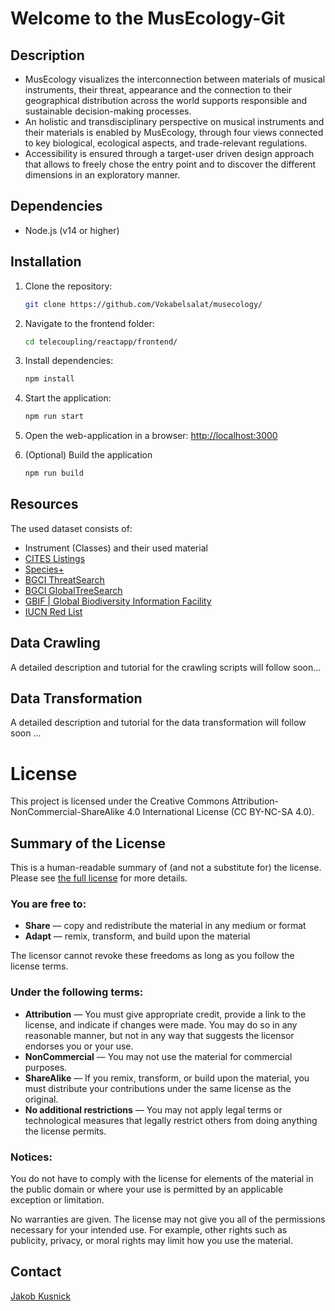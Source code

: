 # Welcome to the MusEcology-Git

## Description

- MusEcology visualizes the interconnection between materials of musical instruments, their threat, appearance and the connection to their geographical distribution across the world supports responsible and sustainable decision-making processes.
- An holistic and transdisciplinary perspective on musical instruments and their materials is enabled by MusEcology, through four views connected to key biological, ecological aspects, and trade-relevant regulations.
- Accessibility is ensured through a target-user driven design approach that allows to freely chose the entry point and to discover the different dimensions in an exploratory manner.

## Dependencies

- Node.js (v14 or higher)

## Installation

1. Clone the repository:
   ```bash
   git clone https://github.com/Vokabelsalat/musecology/
   ```
2. Navigate to the frontend folder:
   ```bash
   cd telecoupling/reactapp/frontend/
   ```
3. Install dependencies:
   ```bash
   npm install
   ```
4. Start the application:
   ```bash
   npm run start
   ```
5. Open the web-application in a browser:
   [http://localhost:3000](http://localhost:3000/)

6. (Optional) Build the application
   ```bash
   npm run build
   ```

## Resources

The used dataset consists of:
-   Instrument (Classes) and their used material
-   [CITES Listings](https://checklist.cites.org/)
-   [Species+](https://www.speciesplus.net)
-   [BGCI ThreatSearch](https://www.bgci.org/resources/bgci-databases/threatsearch/)
-   [BGCI GlobalTreeSearch](https://www.bgci.org/resources/bgci-databases/globaltreesearch/)
-   [GBIF | Global Biodiversity Information Facility](https://www.gbif.org)
-   [IUCN Red List](https://www.iucnredlist.org)

## Data Crawling

A detailed description and tutorial for the crawling scripts will follow soon...

## Data Transformation

A detailed description and tutorial for the data transformation will follow soon ...

# License

This project is licensed under the Creative Commons Attribution-NonCommercial-ShareAlike 4.0 International License (CC BY-NC-SA 4.0).

## Summary of the License
This is a human-readable summary of (and not a substitute for) the license. Please see [the full license](https://creativecommons.org/licenses/by-nc-sa/4.0/legalcode) for more details.

### You are free to:
- **Share** — copy and redistribute the material in any medium or format
- **Adapt** — remix, transform, and build upon the material

The licensor cannot revoke these freedoms as long as you follow the license terms.

### Under the following terms:
- **Attribution** — You must give appropriate credit, provide a link to the license, and indicate if changes were made. You may do so in any reasonable manner, but not in any way that suggests the licensor endorses you or your use.
- **NonCommercial** — You may not use the material for commercial purposes.
- **ShareAlike** — If you remix, transform, or build upon the material, you must distribute your contributions under the same license as the original.
- **No additional restrictions** — You may not apply legal terms or technological measures that legally restrict others from doing anything the license permits.

### Notices:
You do not have to comply with the license for elements of the material in the public domain or where your use is permitted by an applicable exception or limitation.

No warranties are given. The license may not give you all of the permissions necessary for your intended use. For example, other rights such as publicity, privacy, or moral rights may limit how you use the material.


## Contact

[Jakob Kusnick](mailto:kusnick@imada.sdu.dk)
